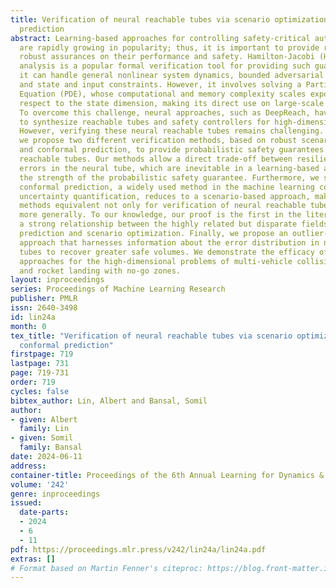 ```yaml
---
title: Verification of neural reachable tubes via scenario optimization and conformal
  prediction
abstract: Learning-based approaches for controlling safety-critical autonomous systems
  are rapidly growing in popularity; thus, it is important to provide rigorous and
  robust assurances on their performance and safety. Hamilton-Jacobi (HJ) reachability
  analysis is a popular formal verification tool for providing such guarantees, since
  it can handle general nonlinear system dynamics, bounded adversarial system disturbances,
  and state and input constraints. However, it involves solving a Partial Differential
  Equation (PDE), whose computational and memory complexity scales exponentially with
  respect to the state dimension, making its direct use on large-scale systems intractable.
  To overcome this challenge, neural approaches, such as DeepReach, have been used
  to synthesize reachable tubes and safety controllers for high-dimensional systems.
  However, verifying these neural reachable tubes remains challenging. In this work,
  we propose two different verification methods, based on robust scenario optimization
  and conformal prediction, to provide probabilistic safety guarantees for neural
  reachable tubes. Our methods allow a direct trade-off between resilience to outlier
  errors in the neural tube, which are inevitable in a learning-based approach, and
  the strength of the probabilistic safety guarantee. Furthermore, we show that split
  conformal prediction, a widely used method in the machine learning community for
  uncertainty quantification, reduces to a scenario-based approach, making the two
  methods equivalent not only for verification of neural reachable tubes but also
  more generally. To our knowledge, our proof is the first in the literature to show
  a strong relationship between the highly related but disparate fields of conformal
  prediction and scenario optimization. Finally, we propose an outlier-adjusted verification
  approach that harnesses information about the error distribution in neural reachable
  tubes to recover greater safe volumes. We demonstrate the efficacy of the proposed
  approaches for the high-dimensional problems of multi-vehicle collision avoidance
  and rocket landing with no-go zones.
layout: inproceedings
series: Proceedings of Machine Learning Research
publisher: PMLR
issn: 2640-3498
id: lin24a
month: 0
tex_title: "Verification of neural reachable tubes via scenario optimization and
  conformal prediction"
firstpage: 719
lastpage: 731
page: 719-731
order: 719
cycles: false
bibtex_author: Lin, Albert and Bansal, Somil
author:
- given: Albert
  family: Lin
- given: Somil
  family: Bansal
date: 2024-06-11
address:
container-title: Proceedings of the 6th Annual Learning for Dynamics & Control Conference
volume: '242'
genre: inproceedings
issued:
  date-parts:
  - 2024
  - 6
  - 11
pdf: https://proceedings.mlr.press/v242/lin24a/lin24a.pdf
extras: []
# Format based on Martin Fenner's citeproc: https://blog.front-matter.io/posts/citeproc-yaml-for-bibliographies/
---
```

